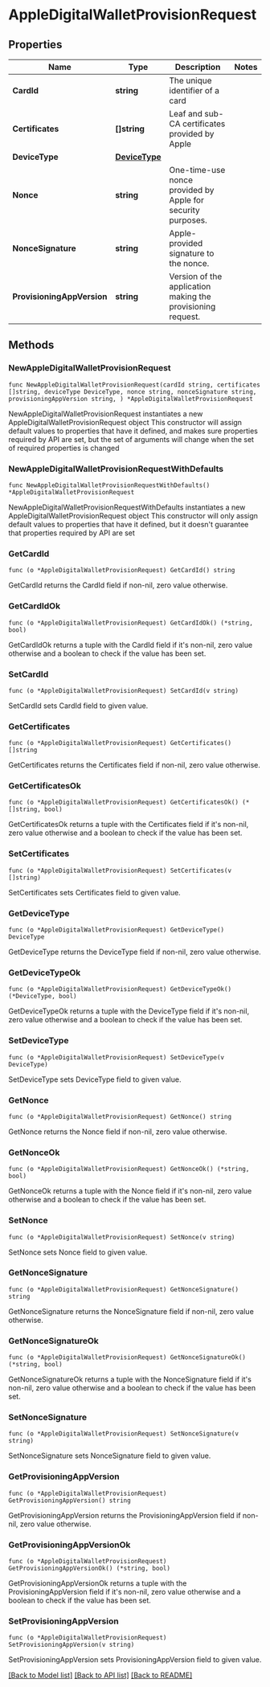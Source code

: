 # AppleDigitalWalletProvisionRequest

## Properties

Name | Type | Description | Notes
------------ | ------------- | ------------- | -------------
**CardId** | **string** | The unique identifier of a card | 
**Certificates** | **[]string** | Leaf and sub-CA certificates provided by Apple | 
**DeviceType** | [**DeviceType**](DeviceType.md) |  | 
**Nonce** | **string** | One-time-use nonce provided by Apple for security purposes. | 
**NonceSignature** | **string** | Apple-provided signature to the nonce. | 
**ProvisioningAppVersion** | **string** | Version of the application making the provisioning request. | 

## Methods

### NewAppleDigitalWalletProvisionRequest

`func NewAppleDigitalWalletProvisionRequest(cardId string, certificates []string, deviceType DeviceType, nonce string, nonceSignature string, provisioningAppVersion string, ) *AppleDigitalWalletProvisionRequest`

NewAppleDigitalWalletProvisionRequest instantiates a new AppleDigitalWalletProvisionRequest object
This constructor will assign default values to properties that have it defined,
and makes sure properties required by API are set, but the set of arguments
will change when the set of required properties is changed

### NewAppleDigitalWalletProvisionRequestWithDefaults

`func NewAppleDigitalWalletProvisionRequestWithDefaults() *AppleDigitalWalletProvisionRequest`

NewAppleDigitalWalletProvisionRequestWithDefaults instantiates a new AppleDigitalWalletProvisionRequest object
This constructor will only assign default values to properties that have it defined,
but it doesn't guarantee that properties required by API are set

### GetCardId

`func (o *AppleDigitalWalletProvisionRequest) GetCardId() string`

GetCardId returns the CardId field if non-nil, zero value otherwise.

### GetCardIdOk

`func (o *AppleDigitalWalletProvisionRequest) GetCardIdOk() (*string, bool)`

GetCardIdOk returns a tuple with the CardId field if it's non-nil, zero value otherwise
and a boolean to check if the value has been set.

### SetCardId

`func (o *AppleDigitalWalletProvisionRequest) SetCardId(v string)`

SetCardId sets CardId field to given value.


### GetCertificates

`func (o *AppleDigitalWalletProvisionRequest) GetCertificates() []string`

GetCertificates returns the Certificates field if non-nil, zero value otherwise.

### GetCertificatesOk

`func (o *AppleDigitalWalletProvisionRequest) GetCertificatesOk() (*[]string, bool)`

GetCertificatesOk returns a tuple with the Certificates field if it's non-nil, zero value otherwise
and a boolean to check if the value has been set.

### SetCertificates

`func (o *AppleDigitalWalletProvisionRequest) SetCertificates(v []string)`

SetCertificates sets Certificates field to given value.


### GetDeviceType

`func (o *AppleDigitalWalletProvisionRequest) GetDeviceType() DeviceType`

GetDeviceType returns the DeviceType field if non-nil, zero value otherwise.

### GetDeviceTypeOk

`func (o *AppleDigitalWalletProvisionRequest) GetDeviceTypeOk() (*DeviceType, bool)`

GetDeviceTypeOk returns a tuple with the DeviceType field if it's non-nil, zero value otherwise
and a boolean to check if the value has been set.

### SetDeviceType

`func (o *AppleDigitalWalletProvisionRequest) SetDeviceType(v DeviceType)`

SetDeviceType sets DeviceType field to given value.


### GetNonce

`func (o *AppleDigitalWalletProvisionRequest) GetNonce() string`

GetNonce returns the Nonce field if non-nil, zero value otherwise.

### GetNonceOk

`func (o *AppleDigitalWalletProvisionRequest) GetNonceOk() (*string, bool)`

GetNonceOk returns a tuple with the Nonce field if it's non-nil, zero value otherwise
and a boolean to check if the value has been set.

### SetNonce

`func (o *AppleDigitalWalletProvisionRequest) SetNonce(v string)`

SetNonce sets Nonce field to given value.


### GetNonceSignature

`func (o *AppleDigitalWalletProvisionRequest) GetNonceSignature() string`

GetNonceSignature returns the NonceSignature field if non-nil, zero value otherwise.

### GetNonceSignatureOk

`func (o *AppleDigitalWalletProvisionRequest) GetNonceSignatureOk() (*string, bool)`

GetNonceSignatureOk returns a tuple with the NonceSignature field if it's non-nil, zero value otherwise
and a boolean to check if the value has been set.

### SetNonceSignature

`func (o *AppleDigitalWalletProvisionRequest) SetNonceSignature(v string)`

SetNonceSignature sets NonceSignature field to given value.


### GetProvisioningAppVersion

`func (o *AppleDigitalWalletProvisionRequest) GetProvisioningAppVersion() string`

GetProvisioningAppVersion returns the ProvisioningAppVersion field if non-nil, zero value otherwise.

### GetProvisioningAppVersionOk

`func (o *AppleDigitalWalletProvisionRequest) GetProvisioningAppVersionOk() (*string, bool)`

GetProvisioningAppVersionOk returns a tuple with the ProvisioningAppVersion field if it's non-nil, zero value otherwise
and a boolean to check if the value has been set.

### SetProvisioningAppVersion

`func (o *AppleDigitalWalletProvisionRequest) SetProvisioningAppVersion(v string)`

SetProvisioningAppVersion sets ProvisioningAppVersion field to given value.



[[Back to Model list]](../README.md#documentation-for-models) [[Back to API list]](../README.md#documentation-for-api-endpoints) [[Back to README]](../README.md)


